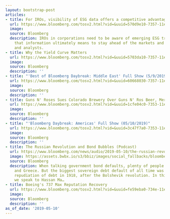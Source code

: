 ```yaml
---
layout: bootstrap-post
articles:
- title: For IROs, visibility of ESG data offers a competitive advantage
  url: https://www.bloomberg.com/tosv2.html?vid=&uuid=570d9e10-7357-11e9-a09f-65fa149c51ac&url=L3Byb2Zlc3Npb25hbC9ibG9nL2lyb3MtdmlzaWJpbGl0eS1lc2ctZGF0YS1vZmZlcnMtY29tcGV0aXRpdmUtYWR2YW50YWdlLw==
  image: 
  source: Bloomberg
  description: IROs in corporations need to be aware of emerging ESG trends and what
    that information ultimately means to stay ahead of the markets and their investors
    and analysts.
- title: Why the Yield Curve Matters
  url: https://www.bloomberg.com/tosv2.html?vid=&uuid=5703da10-7357-11e9-92d9-f93b31a16890&url=L25ld3MvdmlkZW9zLzIwMTktMDUtMTAvd2h5LXRoZS15aWVsZC1jdXJ2ZS1tYXR0ZXJzLXZpZGVv
  image: 
  source: Bloomberg
  description: ''
- title: "'Best of Bloomberg Daybreak: Middle East' Full Show (5/9/2019)"
  url: https://www.bloomberg.com/tosv2.html?vid=&uuid=60668030-7357-11e9-ad27-f3606009b9ae&url=L25ld3MvdmlkZW9zLzIwMTktMDUtMTAvLWJlc3Qtb2YtYmxvb21iZXJnLWRheWJyZWFrLW1pZGRsZS1lYXN0LWZ1bGwtc2hvdy01LTktMjAxOS12aWRlbw==
  image: 
  source: Bloomberg
  description: ''
- title: Guns N' Roses Sues Colorado Brewery Over Guns N' Ros Beer, Merchandise
  url: https://www.bloomberg.com/tosv2.html?vid=&uuid=1cfe04c0-7353-11e9-8130-41d92f0c1f13&url=L25ld3MvYXJ0aWNsZXMvMjAxOS0wNS0xMC9ndW5zLW4tcm9zZXMtc3Vlcy1icmV3ZXJ5LW92ZXItaXRzLWd1bnMtbi1yb3MtYmVlcg==
  image: 
  source: Bloomberg
  description: ''
- title: "'Bloomberg Daybreak: Americas' Full Show (05/10/2019)"
  url: https://www.bloomberg.com/tosv2.html?vid=&uuid=3c47f7a0-7353-11e9-a306-f9408f55a7a0&url=L25ld3MvdmlkZW9zLzIwMTktMDUtMTAvLWJsb29tYmVyZy1kYXlicmVhay1hbWVyaWNhcy1mdWxsLXNob3ctMDUtMTAtMjAxOS12aWRlbw==
  image: 
  source: Bloomberg
  description: ''
- title: The Russian Revolution and Bond Bubbles (Podcast)
  url: https://www.bloomberg.com/news/audio/2019-05-10/the-russian-revolution-and-bond-bubbles-podcast
  image: https://assets.bwbx.io/s3/bbiz/images/social_fallbacks/bloomberg_default-a4f15fa7ee.jpg
  source: Bloomberg
  description: When talking government bond defaults, plenty of people think of Argentina
    and Greece. But the biggest sovereign debt default of all time was arguably Russia’s
    repudiation of debt in 1918, after the Bolshevik revolution. In this episode,
    we speak to Hassan Ma…
- title: Boeing's 737 Max Reputation Recovery
  url: https://www.bloomberg.com/tosv2.html?vid=&uuid=fe59eba0-734e-11e9-b9b3-a7c80c8d897f&url=L25ld3MvdmlkZW9zLzIwMTktMDUtMTAvYm9laW5nLXMtNzM3LW1heC1yZXB1dGF0aW9uLXJlY292ZXJ5LXZpZGVv
  image: 
  source: Bloomberg
  description: ''
as_of_date: '2019-05-10'
---
```


